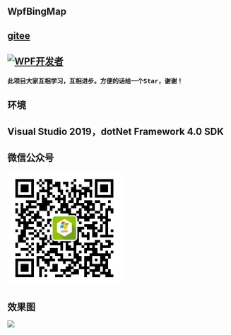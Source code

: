 
## WpfBingMap
## [gitee](https://gitee.com/yanjinhua/WpfBingMap)

## <a target="_blank" href="https://qm.qq.com/cgi-bin/qm/qr?k=B61RFy2vvpaKLEDxaW6NsDpPZA-eSyFh&jump_from=webapi"><img border="0" src="https://pub.idqqimg.com/wpa/images/group.png" alt="WPF开发者" title="WPF开发者"></a>


#### 此项目大家互相学习，互相进步。方便的话给一个<kbd>Star</kbd>，谢谢！

## 环境

## Visual Studio 2019，dotNet Framework 4.0 SDK
 
## 微信公众号
<img src="/Images/wxgzh.jpg"/> 
 
## __效果图__ 

<img src="/Images/map.gif"/> 




